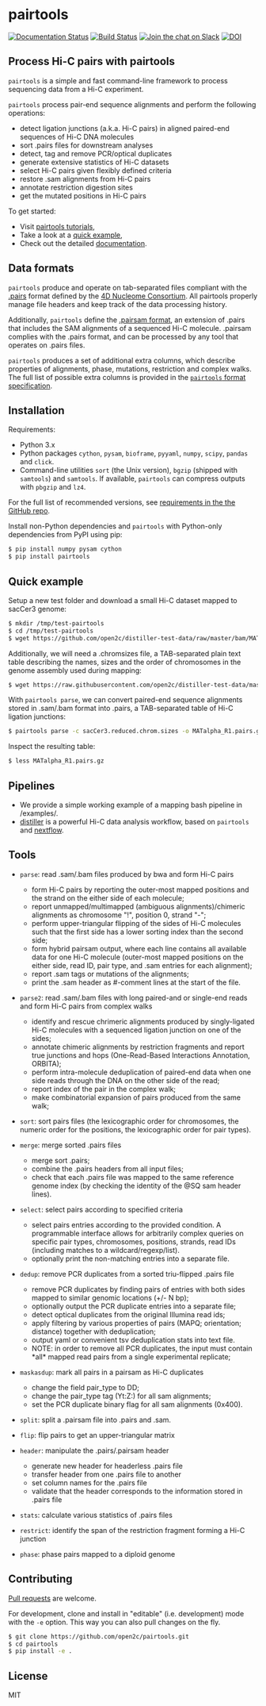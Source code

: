 # pairtools

[![Documentation Status](https://readthedocs.org/projects/pairtools/badge/?version=latest)](http://pairtools.readthedocs.org/en/latest/)
[![Build Status](https://travis-ci.org/mirnylab/pairtools.svg?branch=master)](https://travis-ci.org/mirnylab/pairtools)
[![Join the chat on Slack](https://img.shields.io/badge/chat-slack-%233F0F3F?logo=slack)](https://bit.ly/2UaOpAe)
[![DOI](https://zenodo.org/badge/DOI/10.5281/zenodo.1490831.svg)](https://doi.org/10.5281/zenodo.1490831)

## Process Hi-C pairs with pairtools

`pairtools` is a simple and fast command-line framework to process sequencing
data from a Hi-C experiment.

`pairtools` process pair-end sequence alignments and perform the following
operations:

- detect ligation junctions (a.k.a. Hi-C pairs) in aligned paired-end sequences of Hi-C DNA molecules
- sort .pairs files for downstream analyses
- detect, tag and remove PCR/optical duplicates 
- generate extensive statistics of Hi-C datasets
- select Hi-C pairs given flexibly defined criteria
- restore .sam alignments from Hi-C pairs
- annotate restriction digestion sites
- get the mutated positions in Hi-C pairs

To get started:
- Visit [pairtools tutorials](https://pairtools.readthedocs.io/en/latest/examples/pairtools_walkthrough.html),
- Take a look at a [quick example](https://github.com/open2c/pairtools#quick-example),
- Check out the detailed [documentation](http://pairtools.readthedocs.io).

## Data formats

`pairtools` produce and operate on tab-separated files compliant with the
[.pairs](https://github.com/4dn-dcic/pairix/blob/master/pairs_format_specification.md) 
format defined by the [4D Nucleome Consortium](https://www.4dnucleome.org/). All
pairtools properly manage file headers and keep track of the data
processing history.

Additionally, `pairtools` define the [.pairsam format](https://pairtools.readthedocs.io/en/latest/formats.html#pairsam), an extension of .pairs that includes the SAM alignments 
of a sequenced Hi-C molecule. .pairsam complies with the .pairs format, and can be processed by any tool that
operates on .pairs files.

`pairtools` produces a set of additional extra columns, which describe properties of alignments, phase, mutations, restriction and complex walks.
The full list of possible extra columns is provided in the [`pairtools` format specification](https://pairtools.readthedocs.io/en/latest/formats.html#extra-columns). 

## Installation

Requirements:

- Python 3.x
- Python packages `cython`, `pysam`, `bioframe`, `pyyaml`, `numpy`, `scipy`, `pandas` and `click`.
- Command-line utilities `sort` (the Unix version), `bgzip` (shipped with `samtools`)  and `samtools`. If available, `pairtools` can compress outputs with `pbgzip` and `lz4`.

For the full list of recommended versions, see [requirements in the the GitHub repo](https://github.com/open2c/pairtools/blob/detect_mutations/requirements.txt). 

Install non-Python dependencies and `pairtools` with Python-only dependencies from PyPI using pip:
```sh
$ pip install numpy pysam cython
$ pip install pairtools
```

## Quick example

Setup a new test folder and download a small Hi-C dataset mapped to sacCer3 genome:
```bash
$ mkdir /tmp/test-pairtools
$ cd /tmp/test-pairtools
$ wget https://github.com/open2c/distiller-test-data/raw/master/bam/MATalpha_R1.bam
```

Additionally, we will need a .chromsizes file, a TAB-separated plain text table describing the names, sizes and the order of chromosomes in the genome assembly used during mapping:
```bash
$ wget https://raw.githubusercontent.com/open2c/distiller-test-data/master/genome/sacCer3.reduced.chrom.sizes
```

With `pairtools parse`, we can convert paired-end sequence alignments stored in .sam/.bam format into .pairs, a TAB-separated table of Hi-C ligation junctions:

```bash
$ pairtools parse -c sacCer3.reduced.chrom.sizes -o MATalpha_R1.pairs.gz --drop-sam MATalpha_R1.bam 
```

Inspect the resulting table:

```bash
$ less MATalpha_R1.pairs.gz
```

## Pipelines

- We provide a simple working example of a mapping bash pipeline in /examples/.
- [distiller](https://github.com/open2c/distiller-nf) is a powerful
Hi-C data analysis workflow, based on `pairtools` and [nextflow](https://www.nextflow.io/).


## Tools

- `parse`: read .sam/.bam files produced by bwa and form Hi-C pairs
    - form Hi-C pairs by reporting the outer-most mapped positions and the strand
    on the either side of each molecule;
    - report unmapped/multimapped (ambiguous alignments)/chimeric alignments as
    chromosome "!", position 0, strand "-";
    - perform upper-triangular flipping of the sides of Hi-C molecules 
    such that the first side has a lower sorting index than the second side;
    - form hybrid pairsam output, where each line contains all available data 
    for one Hi-C molecule (outer-most mapped positions on the either side, 
    read ID, pair type, and .sam entries for each alignment);
    - report .sam tags or mutations of the alignments;
    - print the .sam header as #-comment lines at the start of the file.

- `parse2`: read .sam/.bam files with long paired-and or single-end reads and form Hi-C pairs from complex walks 
    - identify and rescue chrimeric alignments produced by singly-ligated Hi-C 
    molecules with a sequenced ligation junction on one of the sides;
    - annotate chimeric alignments by restriction fragments and report true junctions and hops (One-Read-Based Interactions Annotation, ORBITA);
    - perform intra-molecule deduplication of paired-end data when one side reads through the DNA on the other side of the read;
    - report index of the pair in the complex walk;
    - make combinatorial expansion of pairs produced from the same walk; 

- `sort`: sort pairs files (the lexicographic order for chromosomes, 
    the numeric order for the positions, the lexicographic order for pair types).

- `merge`: merge sorted .pairs files
    - merge sort .pairs;
    - combine the .pairs headers from all input files;
    - check that each .pairs file was mapped to the same reference genome index 
    (by checking the identity of the @SQ sam header lines).

- `select`: select pairs according to specified criteria
    - select pairs entries according to the provided condition. A programmable
    interface allows for arbitrarily complex queries on specific pair types, 
    chromosomes, positions, strands, read IDs (including matches to a
    wildcard/regexp/list).
    - optionally print the non-matching entries into a separate file.

- `dedup`: remove PCR duplicates from a sorted triu-flipped .pairs file
    - remove PCR duplicates by finding pairs of entries with both sides mapped
    to similar genomic locations (+/- N bp);
    - optionally output the PCR duplicate entries into a separate file;
    - detect optical duplicates from the original Illumina read ids;
    - apply filtering by various properties of pairs (MAPQ; orientation; distance) together with deduplication; 
    - output yaml or convenient tsv deduplication stats into text file.
    - NOTE: in order to remove all PCR duplicates, the input must contain \*all\* 
      mapped read pairs from a single experimental replicate;

- `maskasdup`: mark all pairs in a pairsam as Hi-C duplicates
    - change the field pair_type to DD;
    - change the pair_type tag (Yt:Z:) for all sam alignments;
    - set the PCR duplicate binary flag for all sam alignments (0x400).

- `split`: split a .pairsam file into .pairs and .sam.

- `flip`: flip pairs to get an upper-triangular matrix

- `header`: manipulate the .pairs/.pairsam header
    - generate new header for headerless .pairs file
    - transfer header from one .pairs file to another
    - set column names for the .pairs file
    - validate that the header corresponds to the information stored in .pairs file

- `stats`: calculate various statistics of .pairs files

- `restrict`: identify the span of the restriction fragment forming a Hi-C junction

- `phase`: phase pairs mapped to a diploid genome 

## Contributing

[Pull requests](https://akrabat.com/the-beginners-guide-to-contributing-to-a-github-project/) are welcome.

For development, clone and install in "editable" (i.e. development) mode with the `-e` option. This way you can also pull changes on the fly.
```sh
$ git clone https://github.com/open2c/pairtools.git
$ cd pairtools
$ pip install -e .
```

## License

MIT
